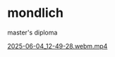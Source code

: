 # mondlich
master's diploma


[2025-06-04_12-49-28.webm.mp4](https://github.com/user-attachments/assets/dea43cec-18b7-4299-b74d-71ed82ad6b7e)
